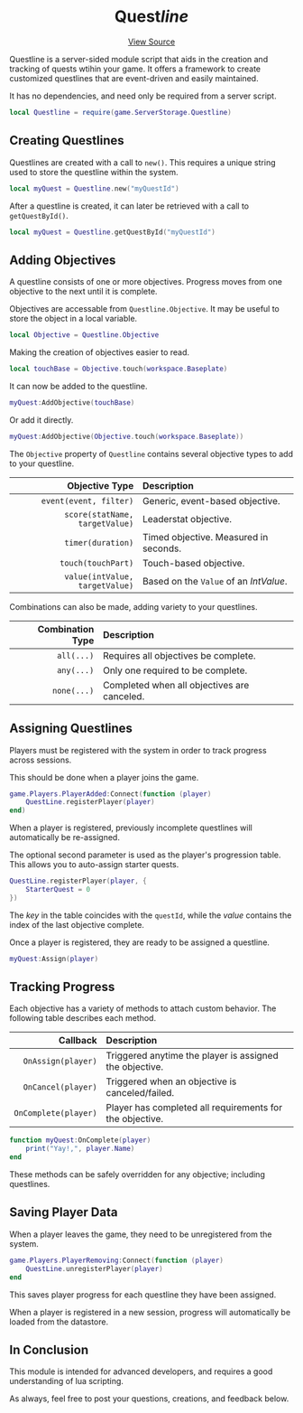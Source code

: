 <div align="center">

# Quest<i>line</i>

[View Source](https://github.com/FarFromLittle/QuestLine/blob/main/QuestLine.lua)

</div>

Questline is a server-sided module script that aids in the creation and tracking of quests wtihin your game.  It offers a framework to create customized questlines that are event-driven and easily maintained.

It has no dependencies, and need only be required from a server script.

``` lua
local Questline = require(game.ServerStorage.Questline)
```

## Creating Questlines

Questlines are created with a call to `new()`.  This requires a unique string used to store the questline within the system.

``` lua
local myQuest = Questline.new("myQuestId")
```

After a questline is created, it can later be retrieved with a call to `getQuestById()`.

``` lua
local myQuest = Questline.getQuestById("myQuestId")
```

## Adding Objectives

A questline consists of one or more objectives.  Progress moves from one objective to the next until it is complete.

Objectives are accessable from `Questline.Objective`.  It may be useful to store the object in a local variable.

``` lua
local Objective = Questline.Objective
```

Making the creation of objectives easier to read.

``` lua
local touchBase = Objective.touch(workspace.Baseplate)
```

It can now be added to the questline.

``` lua
myQuest:AddObjective(touchBase)
```
Or add it directly.
``` lua
myQuest:AddObjective(Objective.touch(workspace.Baseplate))
```

The `Objective` property of `Questline` contains several objective types to add to your questline.

| Objective Type | Description
|-:|:-
| `event(event, filter)` | Generic, event-based objective.
| `score(statName, targetValue)` | Leaderstat objective.
| `timer(duration)` | Timed objective.  Measured in seconds.
| `touch(touchPart)` | Touch-based objective.
| `value(intValue, targetValue)` | Based on the `Value` of an *IntValue*.

Combinations can also be made, adding variety to your questlines.

| Combination Type | Description
|-:|:-
| `all(...)` | Requires all objectives be complete.
| `any(...)` | Only one required to be complete.
| `none(...)` | Completed when all objectives are canceled.

## Assigning Questlines

Players must be registered with the system in order to track progress across sessions.

This should be done when a player joins the game.

``` lua
game.Players.PlayerAdded:Connect(function (player)
	QuestLine.registerPlayer(player)
end)
```

When a player is registered, previously incomplete questlines  will automatically be re-assigned.

The optional second parameter is used as the player's progression table.  This allows you to auto-assign starter quests.

``` lua
QuestLine.registerPlayer(player, {
	StarterQuest = 0
})
```

The _key_ in the table coincides with the `questId`, while the _value_ contains the index of the last objective complete.

Once a player is registered, they are ready to be assigned a questline.

``` lua
myQuest:Assign(player)
```

## Tracking Progress

Each objective has a variety of methods to attach custom behavior.  The following table describes each method.

| Callback | Description
|-:|:-
| `OnAssign(player)` | Triggered anytime the player is assigned the objective.
| `OnCancel(player)` | Triggered when an objective is canceled/failed.
| `OnComplete(player)` | Player has completed all requirements for the objective.

``` lua
function myQuest:OnComplete(player)
	print("Yay!,", player.Name)
end
```

These methods can be safely overridden for any objective; including questlines.


## Saving Player Data

When a player leaves the game, they need to be unregistered from the system.

``` lua
game.Players.PlayerRemoving:Connect(function (player)
	QuestLine.unregisterPlayer(player)
end
```

This saves player progress for each questline they have been assigned.

When a player is registered in a new session, progress will automatically be loaded from the datastore.

## In Conclusion

This module is intended for advanced developers, and requires a good understanding of lua scripting.

As always, feel free to post your questions, creations, and feedback below.
